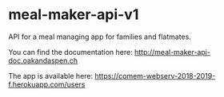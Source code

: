 # meal-maker-api-v1
API for a meal managing app for families and flatmates.

You can find the documentation here:
http://meal-maker-api-doc.oakandaspen.ch

The app is available here:
https://comem-webserv-2018-2019-f.herokuapp.com/users
